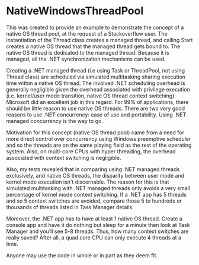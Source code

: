 # NativeWindowsThreadPool

This was created to provide an example to demonstrate the concept of a native OS thread pool, at the request of a Stackoverflow user. The instantiation of the Thread class creates a managed thread, and calling Start creates a native OS thread that the managed thread gets bound to. The native OS thread is dedicated to the managed thread. Because it is managed, all the .NET synchronization mechanisms can be used.

Creating a .NET managed thread (i.e using Task or ThreadPool, not using Thread class) are scheduled via simulated multitasking sharing execution time within a native OS thread. The involved .NET scheduling overhead is generally negligible given the overhead associated with privilege execution (i.e. kernel/user mode transition, native OS thread context switching). Microsoft did an excellent job in this regard. For 99% of applications, there should be little reason to use native OS threads. There are two very good reasons to use .NET concurrency: ease of use and portability. Using .NET managed concurrency is the way to go.

Motivation for this concept (native OS thread pool) came from a need for more direct control over concurrency using Windows preemptive scheduler and so the threads are on the same playing field as the rest of the operating system. Also, on multi-core CPUs with hyper threading, the overhead associated with context switching is negligible. 

Also, my tests revealed that in comparing using .NET managed threads exclusively, and native OS threads, the disparity between user mode and kernel mode execution isn't discernable. The reason for this is that simulated multitasking with .NET managed threads only avoids a very small percentage of kernel mode context switching. If a .NET app has 5 threads and so 5 context switches are avoided, compare those 5 to hundreds or thousands of threads listed in Task Manager details. 

Moreover, the .NET app has to have at least 1 native OS thread. Create a console app and have it do nothing but sleep for a minute then look at Task Manager and you’ll see 5-8 threads. Thus, how many context switches are really saved? After all, a quad core CPU can only execute 4 threads at a time.

Anyone may use the code in whole or in part as they deem fit.
